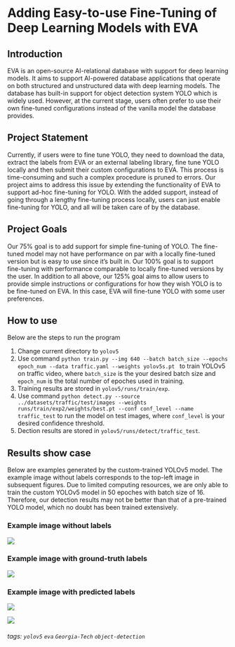Adding Easy-to-use Fine-Tuning of Deep Learning Models with EVA
===

## Introduction
EVA is an open-source AI-relational database with support for deep learning models. It aims to support AI-powered database applications that operate on both structured and unstructured data with deep learning models. The database has built-in support for object detection system YOLO which is widely used. However, at the current stage, users often prefer to use their own fine-tuned configurations instead of the vanilla model the database provides.

## Project Statement
Currently, if users were to fine tune YOLO, they need to download the data, extract the labels from EVA or an external labeling library, fine tune YOLO locally and then submit their custom configurations to EVA. This process is time-consuming and such a complex procedure is pruned to errors. Our project aims to address this issue by extending the functionality of EVA to support ad-hoc fine-tuning for YOLO. With the added support, instead of going through a lengthy fine-tuning process locally, users can just enable fine-tuning for YOLO, and all will be taken care of by the database.

## Project Goals
Our 75\% goal is to add support for simple fine-tuning of YOLO. The fine-tuned model may not have performance on par with a locally fine-tuned version but is easy to use since it’s built in. Our 100\% goal is to support fine-tuning with performance comparable to locally fine-tuned versions by the user. In addition to all above, our 125\% goal aims to allow users to provide simple instructions or configurations for how they wish YOLO is to be fine-tuned on EVA. In this case, EVA will fine-tune YOLO with some user preferences. 

## How to use

Below are the steps to run the program

1. Change current directory to ```yolov5```
2. Use command ```python train.py --img 640 --batch batch_size --epochs epoch_num --data traffic.yaml --weights yolov5s.pt ``` to train YOLOv5 on traffic video, where ```batch_size``` is the your desired batch size and ```epoch_num``` is the total number of epoches used in training.
3. Training results are stored in ```yolov5/runs/train/exp```.
4. Use command ```python detect.py --source ../datasets/traffic/test/images --weights runs/train/exp2/weights/best.pt --conf conf_level --name traffic_test``` to run the model on test images, where ```conf_level``` is your desired confidence threshold.
5. Dection results are stored in ```yolov5/runs/detect/traffic_test```.

Results show case
---
Below are examples generated by the custom-trained YOLOv5 model. The example image without labels corresponds to the top-left image in subsequent figures. Due to limited computing resources, we are only able to train the custom YOLOv5 model in 50 epoches with batch size of 16. Therefore, our detection results may not be better than that of a pre-trained YOLO model, which no doubt has been trained extensively.
### Example image without labels
![](https://i.imgur.com/UddTYEH.jpg)


### Example image with ground-truth labels
![](https://i.imgur.com/FZe1sEf.jpg)


### Example image with predicted labels
![](https://i.imgur.com/Rs8tpBa.jpg)

![](https://imgur.com/KuxGe6G)

###### tags: `yolov5` `eva` `Georgia-Tech` `object-detection`

